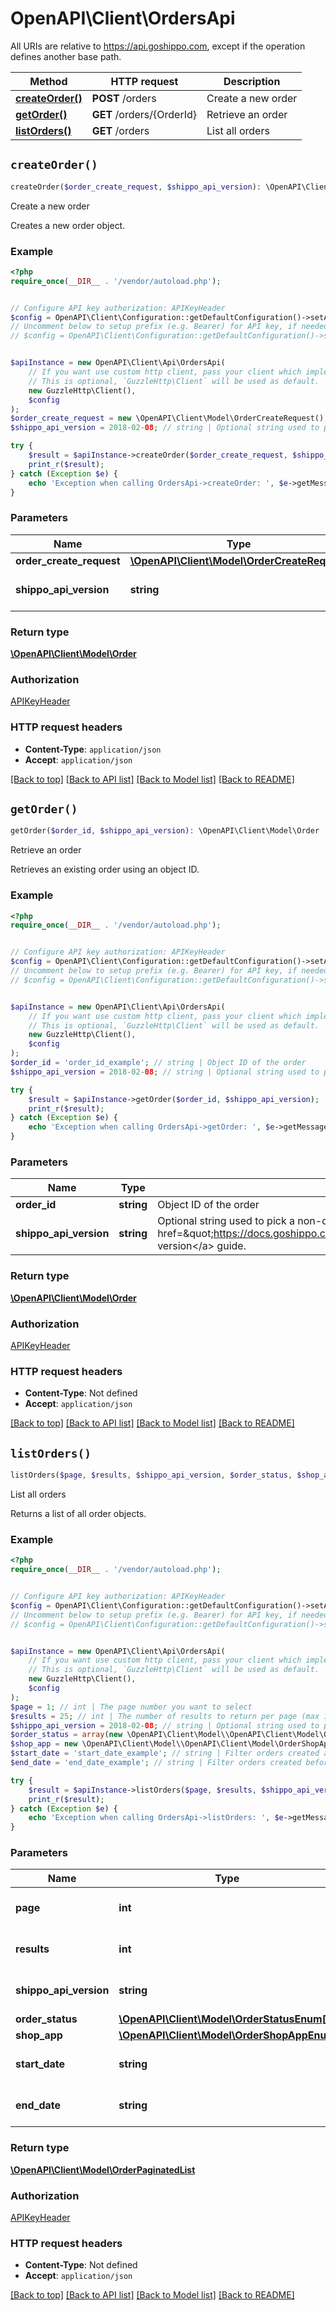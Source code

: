 # OpenAPI\Client\OrdersApi

All URIs are relative to https://api.goshippo.com, except if the operation defines another base path.

| Method | HTTP request | Description |
| ------------- | ------------- | ------------- |
| [**createOrder()**](OrdersApi.md#createOrder) | **POST** /orders | Create a new order |
| [**getOrder()**](OrdersApi.md#getOrder) | **GET** /orders/{OrderId} | Retrieve an order |
| [**listOrders()**](OrdersApi.md#listOrders) | **GET** /orders | List all orders |


## `createOrder()`

```php
createOrder($order_create_request, $shippo_api_version): \OpenAPI\Client\Model\Order
```

Create a new order

Creates a new order object.

### Example

```php
<?php
require_once(__DIR__ . '/vendor/autoload.php');


// Configure API key authorization: APIKeyHeader
$config = OpenAPI\Client\Configuration::getDefaultConfiguration()->setApiKey('Authorization', 'YOUR_API_KEY');
// Uncomment below to setup prefix (e.g. Bearer) for API key, if needed
// $config = OpenAPI\Client\Configuration::getDefaultConfiguration()->setApiKeyPrefix('Authorization', 'Bearer');


$apiInstance = new OpenAPI\Client\Api\OrdersApi(
    // If you want use custom http client, pass your client which implements `GuzzleHttp\ClientInterface`.
    // This is optional, `GuzzleHttp\Client` will be used as default.
    new GuzzleHttp\Client(),
    $config
);
$order_create_request = new \OpenAPI\Client\Model\OrderCreateRequest(); // \OpenAPI\Client\Model\OrderCreateRequest | Order details.
$shippo_api_version = 2018-02-08; // string | Optional string used to pick a non-default API version to use. See our <a href=\"https://docs.goshippo.com/docs/api_concepts/apiversioning/\">API version</a> guide.

try {
    $result = $apiInstance->createOrder($order_create_request, $shippo_api_version);
    print_r($result);
} catch (Exception $e) {
    echo 'Exception when calling OrdersApi->createOrder: ', $e->getMessage(), PHP_EOL;
}
```

### Parameters

| Name | Type | Description  | Notes |
| ------------- | ------------- | ------------- | ------------- |
| **order_create_request** | [**\OpenAPI\Client\Model\OrderCreateRequest**](../Model/OrderCreateRequest.md)| Order details. | |
| **shippo_api_version** | **string**| Optional string used to pick a non-default API version to use. See our &lt;a href&#x3D;\&quot;https://docs.goshippo.com/docs/api_concepts/apiversioning/\&quot;&gt;API version&lt;/a&gt; guide. | [optional] |

### Return type

[**\OpenAPI\Client\Model\Order**](../Model/Order.md)

### Authorization

[APIKeyHeader](../../README.md#APIKeyHeader)

### HTTP request headers

- **Content-Type**: `application/json`
- **Accept**: `application/json`

[[Back to top]](#) [[Back to API list]](../../README.md#endpoints)
[[Back to Model list]](../../README.md#models)
[[Back to README]](../../README.md)

## `getOrder()`

```php
getOrder($order_id, $shippo_api_version): \OpenAPI\Client\Model\Order
```

Retrieve an order

Retrieves an existing order using an object ID.

### Example

```php
<?php
require_once(__DIR__ . '/vendor/autoload.php');


// Configure API key authorization: APIKeyHeader
$config = OpenAPI\Client\Configuration::getDefaultConfiguration()->setApiKey('Authorization', 'YOUR_API_KEY');
// Uncomment below to setup prefix (e.g. Bearer) for API key, if needed
// $config = OpenAPI\Client\Configuration::getDefaultConfiguration()->setApiKeyPrefix('Authorization', 'Bearer');


$apiInstance = new OpenAPI\Client\Api\OrdersApi(
    // If you want use custom http client, pass your client which implements `GuzzleHttp\ClientInterface`.
    // This is optional, `GuzzleHttp\Client` will be used as default.
    new GuzzleHttp\Client(),
    $config
);
$order_id = 'order_id_example'; // string | Object ID of the order
$shippo_api_version = 2018-02-08; // string | Optional string used to pick a non-default API version to use. See our <a href=\"https://docs.goshippo.com/docs/api_concepts/apiversioning/\">API version</a> guide.

try {
    $result = $apiInstance->getOrder($order_id, $shippo_api_version);
    print_r($result);
} catch (Exception $e) {
    echo 'Exception when calling OrdersApi->getOrder: ', $e->getMessage(), PHP_EOL;
}
```

### Parameters

| Name | Type | Description  | Notes |
| ------------- | ------------- | ------------- | ------------- |
| **order_id** | **string**| Object ID of the order | |
| **shippo_api_version** | **string**| Optional string used to pick a non-default API version to use. See our &lt;a href&#x3D;\&quot;https://docs.goshippo.com/docs/api_concepts/apiversioning/\&quot;&gt;API version&lt;/a&gt; guide. | [optional] |

### Return type

[**\OpenAPI\Client\Model\Order**](../Model/Order.md)

### Authorization

[APIKeyHeader](../../README.md#APIKeyHeader)

### HTTP request headers

- **Content-Type**: Not defined
- **Accept**: `application/json`

[[Back to top]](#) [[Back to API list]](../../README.md#endpoints)
[[Back to Model list]](../../README.md#models)
[[Back to README]](../../README.md)

## `listOrders()`

```php
listOrders($page, $results, $shippo_api_version, $order_status, $shop_app, $start_date, $end_date): \OpenAPI\Client\Model\OrderPaginatedList
```

List all orders

Returns a list of all order objects.

### Example

```php
<?php
require_once(__DIR__ . '/vendor/autoload.php');


// Configure API key authorization: APIKeyHeader
$config = OpenAPI\Client\Configuration::getDefaultConfiguration()->setApiKey('Authorization', 'YOUR_API_KEY');
// Uncomment below to setup prefix (e.g. Bearer) for API key, if needed
// $config = OpenAPI\Client\Configuration::getDefaultConfiguration()->setApiKeyPrefix('Authorization', 'Bearer');


$apiInstance = new OpenAPI\Client\Api\OrdersApi(
    // If you want use custom http client, pass your client which implements `GuzzleHttp\ClientInterface`.
    // This is optional, `GuzzleHttp\Client` will be used as default.
    new GuzzleHttp\Client(),
    $config
);
$page = 1; // int | The page number you want to select
$results = 25; // int | The number of results to return per page (max 100)
$shippo_api_version = 2018-02-08; // string | Optional string used to pick a non-default API version to use. See our <a href=\"https://docs.goshippo.com/docs/api_concepts/apiversioning/\">API version</a> guide.
$order_status = array(new \OpenAPI\Client\Model\\OpenAPI\Client\Model\OrderStatusEnum()); // \OpenAPI\Client\Model\OrderStatusEnum[] | Filter orders by order status
$shop_app = new \OpenAPI\Client\Model\\OpenAPI\Client\Model\OrderShopAppEnum(); // \OpenAPI\Client\Model\OrderShopAppEnum | Filter orders by shop app
$start_date = 'start_date_example'; // string | Filter orders created after the input date and time (ISO 8601 UTC format).  This is based on the  `placed_at` field, meaning when the order has been placed, not when the order object was created.
$end_date = 'end_date_example'; // string | Filter orders created before the input date and time (ISO 8601 UTC format).  This is based on the  `placed_at` field, meaning when the order has been placed, not when the order object was created.

try {
    $result = $apiInstance->listOrders($page, $results, $shippo_api_version, $order_status, $shop_app, $start_date, $end_date);
    print_r($result);
} catch (Exception $e) {
    echo 'Exception when calling OrdersApi->listOrders: ', $e->getMessage(), PHP_EOL;
}
```

### Parameters

| Name | Type | Description  | Notes |
| ------------- | ------------- | ------------- | ------------- |
| **page** | **int**| The page number you want to select | [optional] [default to 1] |
| **results** | **int**| The number of results to return per page (max 100) | [optional] [default to 25] |
| **shippo_api_version** | **string**| Optional string used to pick a non-default API version to use. See our &lt;a href&#x3D;\&quot;https://docs.goshippo.com/docs/api_concepts/apiversioning/\&quot;&gt;API version&lt;/a&gt; guide. | [optional] |
| **order_status** | [**\OpenAPI\Client\Model\OrderStatusEnum[]**](../Model/\OpenAPI\Client\Model\OrderStatusEnum.md)| Filter orders by order status | [optional] |
| **shop_app** | [**\OpenAPI\Client\Model\OrderShopAppEnum**](../Model/.md)| Filter orders by shop app | [optional] |
| **start_date** | **string**| Filter orders created after the input date and time (ISO 8601 UTC format).  This is based on the  &#x60;placed_at&#x60; field, meaning when the order has been placed, not when the order object was created. | [optional] |
| **end_date** | **string**| Filter orders created before the input date and time (ISO 8601 UTC format).  This is based on the  &#x60;placed_at&#x60; field, meaning when the order has been placed, not when the order object was created. | [optional] |

### Return type

[**\OpenAPI\Client\Model\OrderPaginatedList**](../Model/OrderPaginatedList.md)

### Authorization

[APIKeyHeader](../../README.md#APIKeyHeader)

### HTTP request headers

- **Content-Type**: Not defined
- **Accept**: `application/json`

[[Back to top]](#) [[Back to API list]](../../README.md#endpoints)
[[Back to Model list]](../../README.md#models)
[[Back to README]](../../README.md)

